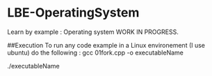 LBE-OperatingSystem
===================

Learn by example : Operating system 
WORK IN PROGRESS.

##Execution
To run any code example in a Linux environement (I use ubuntu) do the following :
  gcc 01fork.cpp -o executableName
  
  ./executableName
